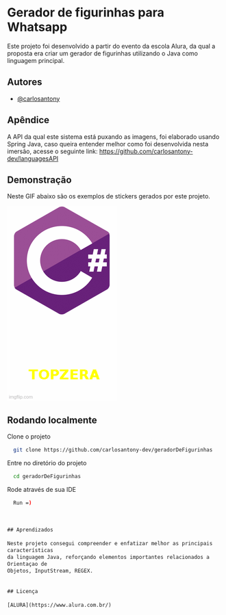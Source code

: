 
# Gerador de figurinhas para Whatsapp

Este projeto foi desenvolvido a partir do evento da escola Alura, da qual a proposta
era criar um gerador de figurinhas utilizando o Java como linguagem principal.


## Autores

- [@carlosantony](https://www.github.com/carlosantony-dev)

## Apêndice

A API da qual este sistema está puxando as imagens, foi elaborado usando Spring Java,
caso queira entender melhor como foi desenvolvida nesta imersão, acesse o seguinte
link: https://github.com/carlosantony-dev/languagesAPI


## Demonstração

Neste GIF abaixo são os exemplos de stickers gerados por este projeto.

![](examples.gif)


## Rodando localmente

Clone o projeto

```bash
  git clone https://github.com/carlosantony-dev/geradorDeFigurinhas
```

Entre no diretório do projeto

```bash
  cd geradorDeFigurinhas
```

Rode através de sua IDE

```bash
  Run =)
```
```


## Aprendizados

Neste projeto consegui compreender e enfatizar melhor as principais características
da linguagem Java, reforçando elementos importantes relacionados a Orientaçao de
Objetos, InputStream, REGEX.


## Licença

[ALURA](https://www.alura.com.br/)
